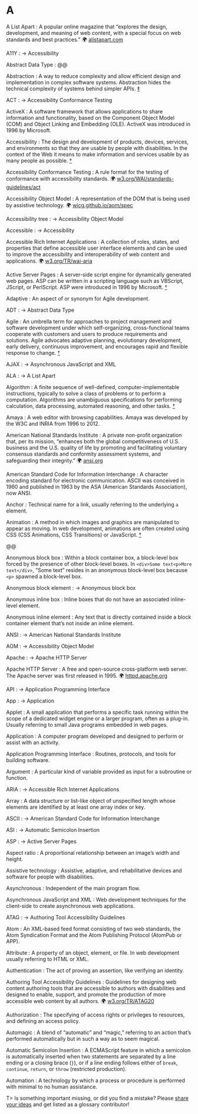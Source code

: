 # A

A List Apart
: A popular online magazine that “explores the design, development, and meaning of web content, with a special focus on web standards and best practices.” 🌍&nbsp;[alistapart.com](https://alistapart.com/)

A11Y
: → Accessibility

Abstract Data Type
: @@

Abstraction
: A way to reduce complexity and allow efficient design and implementation in complex software systems. Abstraction hides the technical complexity of systems behind simpler APIs.&nbsp;[‡](#m-abstraction)

ACT
: → Accessibility Conformance Testing

ActiveX
: A software framework that allows applications to share information and functionality, based on the Component Object Model (COM) and Object Linking and Embedding (OLE). ActiveX was introduced in 1996 by Microsoft.

Accessibility
: The design and development of products, devices, services, and environments so that they are usable by people with disabilities. In the context of the Web it means to make information and services usable by as many people as possible.&nbsp;[†](#w-accessibility)

Accessibility Conformance Testing
: A rule format for the testing of conformance with accessibility standards. 🌍&nbsp;[w3.org/WAI/standards-guidelines/act](https://www.w3.org/WAI/standards-guidelines/act/)

Accessibility Object Model
: A representation of the DOM that is being used by assistive technology. 🌍&nbsp;[wicg.github.io/aom/spec](https://wicg.github.io/aom/spec/)

Accessibility tree
: → Accessibility Object Model

Accessible
: → Accessibility

Accessible Rich Internet Applications
: A collection of roles, states, and properties that define accessible user interface elements and can be used to improve the accessibility and interoperability of web content and applications. 🌍&nbsp;[w3.org/TR/wai-aria](https://www.w3.org/TR/wai-aria/)

Active Server Pages
: A server-side script engine for dynamically generated web pages. ASP can be written in a scripting language such as VBScript, JScript, or PerlScript. ASP were introduced in 1996 by Microsoft.&nbsp;[†](#w-asp)

Adaptive
: An aspect of or synonym for Agile development.

ADT
: → Abstract Data Type

Agile
: An umbrella term for approaches to project management and software development under which self-organizing, cross-functional teams cooperate with customers and users to produce requirements and solutions. Agile advocates adaptive planning, evolutionary development, early delivery, continuous improvement, and encourages rapid and flexible response to change.&nbsp;[†](#w-agile)

AJAX
: → Asynchronous JavaScript and XML

ALA
: → A List Apart

Algorithm
: A finite sequence of well-defined, computer-implementable instructions, typically to solve a class of problems or to perform a computation. Algorithms are unambiguous specifications for performing calculation, data processing, automated reasoning, and other tasks.&nbsp;[†](#w-algorithm)

Amaya
: A web editor with browsing capabilities. Amaya was developed by the W3C and INRIA from 1996 to 2012.

American National Standards Institute
: A private non-profit organization that, per its mission, “enhances both the global competitiveness of U.S. business and the U.S. quality of life by promoting and facilitating voluntary consensus standards and conformity assessment systems, and safeguarding their integrity.” 🌍&nbsp;[ansi.org](https://www.ansi.org/)

American Standard Code for Information Interchange
: A character encoding standard for electronic communication. ASCII was conceived in 1960 and published in 1963 by the ASA (American Standards Association), now ANSI.

Anchor
: Technical name for a link, usually referring to the underlying `a` element.

Animation
: A method in which images and graphics are manipulated to appear as moving. In web development, animations are often created using CSS (CSS Animations, CSS Transitions) or JavaScript.&nbsp;[†](#w-animation)

@@

Anonymous block box
: Within a block container box, a block-level box forced by the presence of other block-level boxes. In `<div>Some text<p>More text</div>`, “Some text” resides in an anonymous block-level box because `<p>` spawned a block-level box.

Anonymous block element
: → Anonymous block box

Anonymous inline box
: Inline boxes that do not have an associated inline-level element.

Anonymous inline element
: Any text that is directly contained inside a block container element that’s not inside an inline element.

ANSI
: → American National Standards Institute

AOM
: → Accessibility Object Model

Apache
: → Apache HTTP Server

Apache HTTP Server
: A free and open-source cross-platform web server. The Apache server was first released in 1995. 🌍&nbsp;[httpd.apache.org](https://httpd.apache.org/)

API
: → Application Programming Interface

App
: → Application

Applet
: A small application that performs a specific task running within the scope of a dedicated widget engine or a larger program, often as a plug-in. Usually referring to small Java programs embedded in web pages.

Application
: A computer program developed and designed to perform or assist with an activity.

Application Programming Interface
: Routines, protocols, and tools for building software.

Argument
: A particular kind of variable provided as input for a subroutine or function.

ARIA
: → Accessible Rich Internet Applications

Array
: A data structure or list-like object of unspecified length whose elements are identified by at least one array index or key.

ASCII
: → American Standard Code for Information Interchange

ASI
: → Automatic Semicolon Insertion

ASP
: → Active Server Pages

Aspect ratio
: A proportional relationship between an image’s width and height.

Assistive technology
: Assistive, adaptive, and rehabilitative devices and software for people with disabilities. 

Asynchronous
: Independent of the main program flow.

Asynchronous JavaScript and XML
: Web development techniques for the client-side to create asynchronous web applications.

ATAG
: → Authoring Tool Accessibility Guidelines

Atom
: An XML-based feed format consisting of two web standards, the Atom Syndication Format and the Atom Publishing Protocol (AtomPub or APP).

Attribute
: A property of an object, element, or file. In web development usually referring to HTML or XML.

Authentication
: The act of proving an assertion, like verifying an identity.

Authoring Tool Accessibility Guidelines
: Guidelines for designing web content authoring tools that are accessible to authors with disabilities and designed to enable, support, and promote the production of more accessible web content by all authors. 🌍&nbsp;[w3.org/TR/ATAG20](https://www.w3.org/TR/ATAG20/)

Authorization
: The specifying of access rights or privileges to resources, and defining an access policy.

Automagic
: A blend of “automatic” and “magic,” referring to an action that’s performed automatically but in such a way as to seem magical.

Automatic Semicolon Insertion
: A ECMAScript feature in which a semicolon is automatically inserted when two statements are separated by a line ending or a closing brace (`}`), or if a line ending follows either of `break`, `continue`, `return`, or `throw` (restricted production).

Automation
: A technology by which a process or procedure is performed with minimal to no human assistance.

T> Is something important missing, or did you find a mistake? Please [share your ideas](https://github.com/j9t/web-development-glossary/blob/master/manuscript/a.md) and get listed as a glossary contributor!